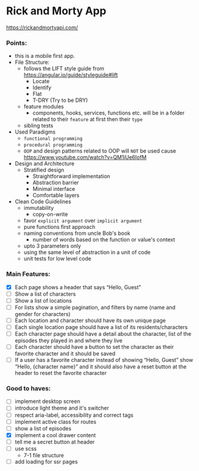 # Rick and Morty App
https://rickandmortyapi.com/

### Points:
- this is a mobile first app.
- File Structure:
  - follows the LIFT style guide from https://angular.io/guide/styleguide#lift
    - Locate
    - Identify
    - Flat
    - T-DRY (Try to be DRY)
  - feature modules
    - components, hooks, services, functions etc. will be in a folder related to their `feature` at first then their `type`
  - sibling tests 
- Used Paradigms
  - `functional programming`
  - `procedural programming`
  - `OOP` and design patterns related to OOP will `NOT` be used cause https://www.youtube.com/watch?v=QM1iUe6IofM
- Design and Architecture
  - Stratified design
    - Straightforward implementation
    - Abstraction barrier
    - Minimal interface
    - Comfortable layers
- Clean Code Guidelines 
  - immutability
    - copy-on-write
  - favor `explicit argument` over `implicit argument`
  - pure functions first approach
  - naming conventions from uncle Bob's book
    - number of words based on the function or value's context
  - upto 3 parameters only
  - using the same level of abstraction in a unit of code
  - unit tests for low level code

### Main Features:
- [x] Each page shows a header that says “Hello, Guest”
- [ ] Show a list of characters
- [ ] Show a list of locations
- [ ] For lists show a simple pagination, and filters by name (name and gender
  for characters)
- [ ] Each location and character should have its own unique page
- [ ] Each single location page should have a list of its residents/characters
- [ ] Each character page should have a detail about the character, list of the
  episodes they played in and where they live
- [ ] Each character should have a button to set the character as their favorite
  character and it should be saved
- [ ] If a user has a favorite character instead of showing “Hello, Guest” show
  “Hello, {character name}” and it should also have a reset button at the
  header to reset the favorite character

### Good to haves:
- [ ] implement desktop screen
- [ ] introduce light theme and it's switcher
- [ ] respect aria-label, accessibility and correct tags
- [ ] implement active class for routes
- [ ] show a list of episodes
- [x] implement a cool drawer content
- [ ] tell me a secret button at header
- [ ] use scss
  - 7-1 file structure
- [ ] add loading for ssr pages